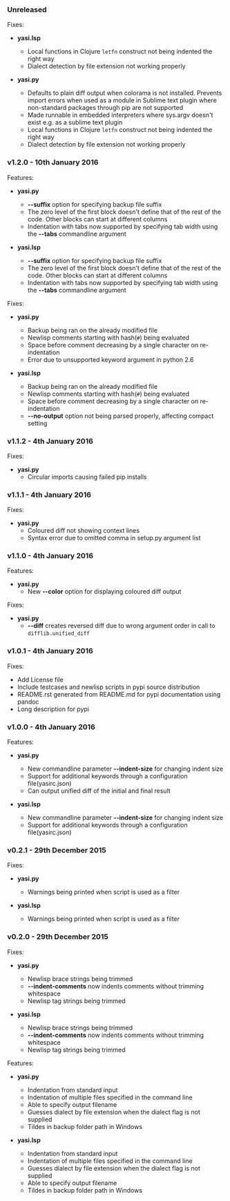 ### Unreleased

Fixes:
  - **yasi.lsp**
    + Local functions in Clojure `letfn` construct not being indented the right way
    + Dialect detection by file extension not working properly

  - **yasi.py**
    + Defaults to plain diff output when colorama is not installed. Prevents import
      errors when used as a module in Sublime text plugin where non-standard
      packages through pip are not supported
    + Made runnable in embedded interpreters where sys.argv doesn't exist e.g. as a
      sublime text plugin
    + Local functions in Clojure `letfn` construct not being indented the right way
    + Dialect detection by file extension not working properly


### v1.2.0 - 10th January 2016

Features:
  - **yasi.py**
    + **--suffix** option for specifying backup file suffix
    + The zero level of the first block doesn't define that of the rest of the code.
      Other blocks can start at different columns
    + Indentation with tabs now supported by specifying tab width using the **--tabs**
      commandline argument

  - **yasi.lsp**
    + **--suffix** option for specifying backup file suffix
    + The zero level of the first block doesn't define that of the rest of the code.
      Other blocks can start at different columns
    + Indentation with tabs now supported by specifying tab width using the **--tabs**
      commandline argument

Fixes:

  - **yasi.py**
    + Backup being ran on the already modified file
    + Newlisp comments starting with hash(`#`) being evaluated
    + Space before comment decreasing by a single character on re-indentation
    + Error due to unsupported keyword argument in python 2.6

  - **yasi.lsp**
    + Backup being ran on the already modified file
    + Newlisp comments starting with hash(`#`) being evaluated
    + Space before comment decreasing by a single character on re-indentation
    + **--no-output** option not being parsed properly, affecting compact setting


### v1.1.2 - 4th January 2016
Fixes:

  - **yasi.py**
    + Circular imports causing failed pip installs

### v1.1.1 - 4th January 2016
Fixes:

  - **yasi.py**
    + Coloured diff not showing context lines
    + Syntax error due to omitted comma in setup.py argument list

### v1.1.0 - 4th January 2016

Features:

  - **yasi.py**
    + New **--color** option for displaying coloured diff output

Fixes:

  - **yasi.py**
    + **--diff** creates reversed diff due to wrong argument order in call to
      `difflib.unified_diff`

### v1.0.1 - 4th January 2016
Fixes:

  - Add License file
  - Include testcases and newlisp scripts in pypi source distribution
  - README.rst generated from README.md for pypi documentation using pandoc
  - Long description for pypi

### v1.0.0 - 4th January 2016

Features:

  - **yasi.py**
    + New commandline parameter **--indent-size** for changing indent size
    + Support for additional keywords through a configuration file(yasirc.json)
    + Can output unified diff of the initial and final result

  - **yasi.lsp**
    + New commandline parameter **--indent-size** for changing indent size
    + Support for additional keywords through a configuration file(yasirc.json)

### v0.2.1 - 29th December 2015

Fixes:

  - **yasi.py**
    + Warnings being printed when script is used as a filter

  - **yasi.lsp**
    + Warnings being printed when script is used as a filter

### v0.2.0 - 29th December 2015

Fixes:

  - **yasi.py**
    + Newlisp brace strings being trimmed
    + **--indent-comments** now indents comments without trimming whitespace
    + Newlisp tag strings being trimmed

  - **yasi.lsp**
    + Newlisp brace strings being trimmed
    + **--indent-comments** now indents comments without trimming whitespace
    + Newlisp tag strings being trimmed

Features:

  - **yasi.py**
    + Indentation from standard input
    + Indentation of multiple files specified in the command line
    + Able to specify output filename
    + Guesses dialect by file extension when the dialect flag is not supplied
    + Tildes in backup folder path in Windows

  - **yasi.lsp**
    + Indentation from standard input
    + Indentation of multiple files specified in the command line
    + Guesses dialect by file extension when the dialect flag is not supplied
    + Able to specify output filename
    + Tildes in backup folder path in Windows
